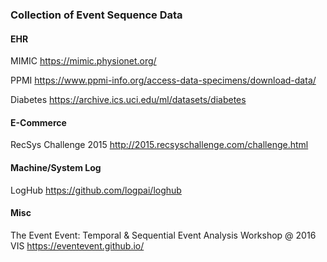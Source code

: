 ### Collection of Event Sequence Data

#### EHR

MIMIC
https://mimic.physionet.org/

PPMI
https://www.ppmi-info.org/access-data-specimens/download-data/

Diabetes
https://archive.ics.uci.edu/ml/datasets/diabetes

#### E-Commerce

RecSys Challenge 2015
http://2015.recsyschallenge.com/challenge.html


#### Machine/System Log

LogHub
https://github.com/logpai/loghub

#### Misc

The Event Event: Temporal & Sequential Event Analysis Workshop @ 2016 VIS
https://eventevent.github.io/
